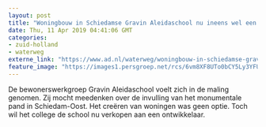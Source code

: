 ```yaml
---
layout: post
title: "Woningbouw in Schiedamse Gravin Aleidaschool nu ineens wel een optie"
date: Thu, 11 Apr 2019 04:41:06 GMT
categories: 
- zuid-holland 
- waterweg 
externe_link: "https://www.ad.nl/waterweg/woningbouw-in-schiedamse-gravin-aleidaschool-nu-ineens-wel-een-optie~a6ebff28/"
feature_image: "https://images1.persgroep.net/rcs/6vm8XF8UTo0bCY5Ly3YFUWGBmVY/diocontent/15724316/_fitwidth/400/?appId=21791a8992982cd8da851550a453bd7f&quality=0.7"
---
```


De bewonerswerkgroep Gravin Aleidaschool voelt zich in de maling genomen. Zij mocht meedenken over de invulling van het monumentale pand in Schiedam-Oost. Het creëren van woningen was geen optie. Toch wil het college de school nu verkopen aan een ontwikkelaar.
